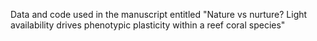 Data and code used in the manuscript entitled "Nature vs nurture? Light availability drives phenotypic plasticity within a reef coral species"
